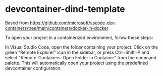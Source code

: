 # devcontainer-dind-template

Based from https://github.com/microsoft/vscode-dev-containers/tree/main/containers/docker-in-docker

To open your project in a containerized environment, follow these steps:

In Visual Studio Code, open the folder containing your project.
Click on the green "Remote Explorer" icon in the sidebar, or press Ctrl+Shift+P and select "Remote-Containers: Open Folder in Container" from the command palette.
This will automatically open your project using the predefined devcontainer configuration.

